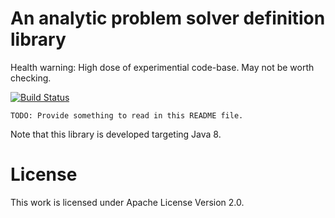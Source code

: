 # An analytic problem solver definition library

Health warning: High dose of experimential code-base. May not be worth checking.

[![Build Status](https://travis-ci.org/vst/jpsolver.svg?branch=develop)](https://travis-ci.org/vst/jpsolver)

`TODO: Provide something to read in this README file.`

Note that this library is developed targeting Java 8.

# License

This work is licensed under Apache License Version 2.0.
